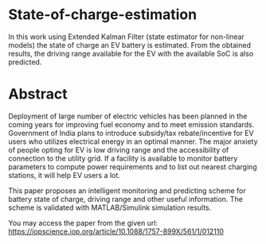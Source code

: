 # State-of-charge-estimation


In this work using Extended Kalman Filter (state estimator for non-linear models) the state of charge an EV battery is estimated. From the obtained results, the driving range available for the EV with the available SoC is also predicted.

Abstract
=========
Deployment of large number of electric vehicles has been planned in the coming years for improving fuel economy and to meet emission standards. Government of India plans to introduce subsidy/tax rebate/incentive for EV users who utilizes electrical energy in an optimal manner. The major anxiety of people opting for EV is low driving range and the accessibility of connection to the utility grid. If a facility is available to monitor battery parameters to compute power requirements and to list out nearest charging stations, it will help EV users a lot. 


This paper proposes an intelligent monitoring and predicting scheme for battery state of charge, driving range and other useful information. The scheme is validated with MATLAB/Simulink simulation results.


You may access the paper from the given url: https://iopscience.iop.org/article/10.1088/1757-899X/561/1/012110
